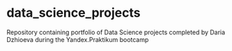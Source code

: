 # data_science_projects
Repository containing portfolio of Data Science projects completed by Daria Dzhioeva during the Yandex.Praktikum bootcamp
